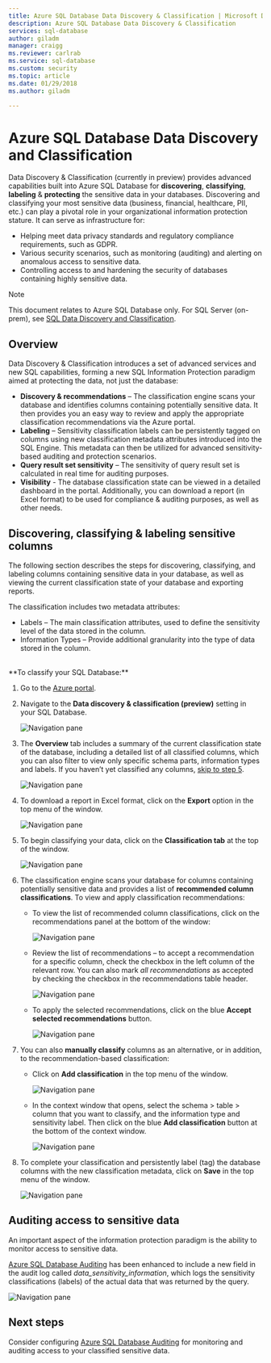 ```yaml
---
title: Azure SQL Database Data Discovery & Classification | Microsoft Docs
description: Azure SQL Database Data Discovery & Classification
services: sql-database
author: giladm
manager: craigg
ms.reviewer: carlrab
ms.service: sql-database
ms.custom: security
ms.topic: article
ms.date: 01/29/2018
ms.author: giladm

---
```

# Azure SQL Database Data Discovery and Classification
Data Discovery & Classification (currently in preview) provides advanced capabilities built into Azure SQL Database for **discovering**, **classifying**, **labeling** & **protecting** the sensitive data in your databases.
Discovering and classifying your most sensitive data (business, financial, healthcare, PII, etc.) can play a pivotal role in your organizational information protection stature. It can serve as infrastructure for:
* Helping meet data privacy standards and regulatory compliance requirements, such as GDPR.
* Various security scenarios, such as monitoring (auditing) and alerting on anomalous access to sensitive data.
* Controlling access to and hardening the security of databases containing highly sensitive data.

> [!NOTE]
> This document relates to Azure SQL Database only. For SQL Server (on-prem), see [SQL Data Discovery and Classification](https://go.microsoft.com/fwlink/?linkid=866999).

## <a id="subheading-1"></a>Overview
Data Discovery & Classification introduces a set of advanced services and new SQL capabilities, forming a new SQL Information Protection paradigm aimed at protecting the data, not just the database:
* **Discovery & recommendations** – The classification engine scans your database and identifies columns containing potentially sensitive data. It then provides you an easy way to review and apply the appropriate classification recommendations via the Azure portal.
* **Labeling** – Sensitivity classification labels can be persistently tagged on columns using new classification metadata attributes introduced into the SQL Engine. This metadata can then be utilized for advanced sensitivity-based auditing and protection scenarios.
* **Query result set sensitivity** – The sensitivity of query result set is calculated in real time for auditing purposes.
* **Visibility** - The database classification state can be viewed in a detailed dashboard in the portal. Additionally, you can download a report (in Excel format) to be used for compliance & auditing purposes, as well as other needs.

## <a id="subheading-2"></a>Discovering, classifying & labeling sensitive columns
The following section describes the steps for discovering, classifying, and labeling columns containing sensitive data in your database, as well as viewing the current classification state of your database and exporting reports.

The classification includes two metadata attributes:
* Labels – The main classification attributes, used to define the sensitivity level of the data stored in the column.  
* Information Types – Provide additional granularity into the type of data stored in the column.

<br>
**To classify your SQL Database:**

1. Go to the [Azure portal](https://portal.azure.com).

2. Navigate to the **Data discovery & classification (preview)** setting in your SQL Database.

    ![Navigation pane][1]

3. The **Overview** tab includes a summary of the current classification state of the database, including a detailed list of all classified columns, which you can also filter to view only specific schema parts, information types and labels. If you haven’t yet classified any columns, [skip to step 5](#step-5).

    ![Navigation pane][2]

4. To download a report in Excel format, click on the **Export** option in the top menu of the window.

    ![Navigation pane][3]

5.  <a id="step-5"></a>To begin classifying your data, click on the **Classification tab** at the top of the window.

    ![Navigation pane][4]

6. The classification engine scans your database for columns containing potentially sensitive data and provides a list of **recommended column classifications**. To view and apply classification recommendations:

    * To view the list of recommended column classifications, click on the recommendations panel at the bottom of the window:

        ![Navigation pane][5]

    * Review the list of recommendations – to accept a recommendation for a specific column, check the checkbox in the left column of the relevant row. You can also mark *all recommendations* as accepted by checking the checkbox in the recommendations table header.

        ![Navigation pane][6]

    * To apply the selected recommendations, click on the blue **Accept selected recommendations** button.

        ![Navigation pane][7]

7. You can also **manually classify** columns as an alternative, or in addition, to the recommendation-based classification:

    * Click on **Add classification** in the top menu of the window.

        ![Navigation pane][8]

    * In the context window that opens, select the schema > table > column that you want to classify, and the information type and sensitivity label. Then click on the blue **Add classification** button at the bottom of the context window.

        ![Navigation pane][9]

8. To complete your classification and persistently label (tag) the database columns with the new classification metadata, click on **Save** in the top menu of the window.

    ![Navigation pane][10]

## <a id="subheading-3"></a>Auditing access to sensitive data

An important aspect of the information protection paradigm is the ability to monitor access to sensitive data.

[Azure SQL Database Auditing](https://docs.microsoft.com/azure/sql-database/sql-database-auditing) has been enhanced to include a new field in the audit log called *data_sensitivity_information*, which logs the sensitivity classifications (labels) of the actual data that was returned by the query.

![Navigation pane][11]

## <a id="subheading-4"></a>Next steps
Consider configuring [Azure SQL Database Auditing](https://docs.microsoft.com/azure/sql-database/sql-database-auditing) for monitoring and auditing access to your classified sensitive data.

<!--Anchors-->
[SQL Data Discovery & Classification overview]: #subheading-1
[Discovering, classifying & labeling sensitive columns]: #subheading-2
[Auditing access to sensitive data]: #subheading-3
[Next Steps]: #subheading-4

<!--Image references-->
[1]: ./media/sql-data-discovery-and-classification/1_data_classification_settings_menu.png
[2]: ./media/sql-data-discovery-and-classification/2_data_classification_overview_dashboard.png
[3]: ./media/sql-data-discovery-and-classification/3_data_classification_export_report.png
[4]: ./media/sql-data-discovery-and-classification/4_data_classification_classification_tab_click.png
[5]: ./media/sql-data-discovery-and-classification/5_data_classification_recommendations_panel.png
[6]: ./media/sql-data-discovery-and-classification/6_data_classification_recommendations_list.png
[7]: ./media/sql-data-discovery-and-classification/7_data_classification_accept_selected_recommendations.png
[8]: ./media/sql-data-discovery-and-classification/8_data_classification_add_classification_button.png
[9]: ./media/sql-data-discovery-and-classification/9_data_classification_manual_classification.png
[10]: ./media/sql-data-discovery-and-classification/10_data_classification_save.png
[11]: ./media/sql-data-discovery-and-classification/11_data_classification_audit_log.png

